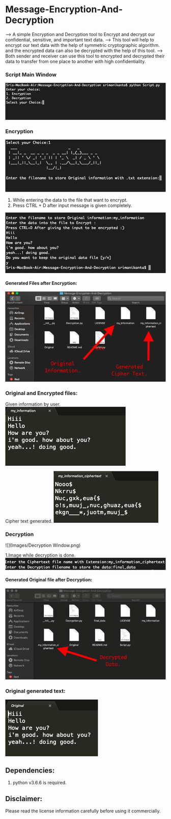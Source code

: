 # Message-Encryption-And-Decryption

--> A simple Encryption and Decryption tool to Encrypt and decrypt our confidential, sensitive, and 	important text data.
--> This tool will help to encrypt our text data with the help of symmetric cryptographic algorithm.
	and the encrypted data can also be decrypted with the help of this tool.
--> Both sender and receiver can use this tool to encrypted and decrypted their data to transfer 		from one place to another with high confidentiality.

### Script Main Window

![](Images/Script_Main_window.png)

### Encryption

![](Images/Encryption_choice.png)   

1. While entering the data to the file that want to encrypt.
2. Press CTRL + D after input message is given completely.

![](Images/Data_Entry.png)

#### Generated Files after Encryption:

![](Images/Cipher_text_generated_file.png)

### Original and Encrypted files:

Given information by user.
![](Images/My_information.png)

Cipher text generated.
![](Images/cipher_text.png)

### Decryption

![](Images/Decryption Window.png)

1.Image while decryption is done. 
![](Images/Decryption_process.png)

#### Generated Original file after Decryption:
![](Images/Decrypted_file_picture.png)

### Original generated text:

![](Images/Decrypted_info.png)


## Dependencies:

1. python v3.6.6 is required.

## Disclaimer:

Please read the license information carefully before using it commercially.

